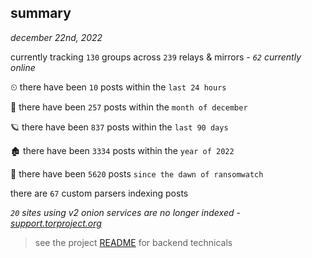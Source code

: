 
## summary
_december 22nd, 2022_

currently tracking `130` groups across `239` relays & mirrors - _`62` currently online_

⏲ there have been `10` posts within the `last 24 hours`

🦈 there have been `257` posts within the `month of december`

🪐 there have been `837` posts within the `last 90 days`

🏚 there have been `3334` posts within the `year of 2022`

🦕 there have been `5620` posts `since the dawn of ransomwatch`

there are `67` custom parsers indexing posts

_`20` sites using v2 onion services are no longer indexed - [support.torproject.org](https://support.torproject.org/onionservices/v2-deprecation/)_

> see the project [README](https://github.com/joshhighet/ransomwatch#ransomwatch--) for backend technicals
